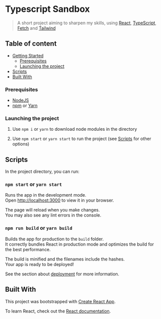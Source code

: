 # Typescript Sandbox

> A short project aiming to sharpen my skills, using [React](https://reactjs.org/), [TypeScript](https://www.typescriptlang.org/), [Fetch](https://developer.mozilla.org/en-US/docs/Web/API/Fetch_API) and [Tailwind](https://tailwindcss.com/)

## Table of content

- [Getting Started](#getting-started)
  - [Prerequisites](#prerequisites)
  - [Launching the project](#launching-the-project)
- [Scripts](#scripts)
- [Built With](#built-With)

### Prerequisites

- [NodeJS](https://nodejs.org)
- [npm](https://www.npmjs.com) or [Yarn](https://yarnpkg.com/)

### Launching the project

1. Use `npm i` or `yarn` to download node modules in the directory

2. Use `npm start` or `yarn start` to run the project (see [Scripts](#scripts) for other options)

## Scripts

In the project directory, you can run:

### `npm start` or `yarn start`

Runs the app in the development mode.\
Open [http://localhost:3000](http://localhost:3000) to view it in your browser.

The page will reload when you make changes.\
You may also see any lint errors in the console.

### `npm run build` or `yarn build`

Builds the app for production to the `build` folder.\
It correctly bundles React in production mode and optimizes the build for the best performance.

The build is minified and the filenames include the hashes.\
Your app is ready to be deployed!

See the section about [deployment](https://facebook.github.io/create-react-app/docs/deployment) for more information.

## Built With

This project was bootstrapped with [Create React App](https://github.com/facebook/create-react-app).

To learn React, check out the [React documentation](https://reactjs.org/).
